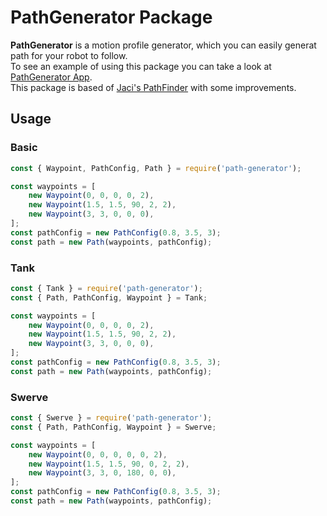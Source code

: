 # PathGenerator Package

**PathGenerator** is a motion profile generator, which you can easily generat path for your robot to follow. <br/>
To see an example of using this package you can take a look at [PathGenerator App](https://github.com/matanabc/path-generator-app).<br/>
This package is based of [Jaci's PathFinder](https://github.com/JacisNonsense/Pathfinder) with some improvements.

## Usage

### Basic

```typescript
const { Waypoint, PathConfig, Path } = require('path-generator');

const waypoints = [
	new Waypoint(0, 0, 0, 0, 2),
	new Waypoint(1.5, 1.5, 90, 2, 2),
	new Waypoint(3, 3, 0, 0, 0),
];
const pathConfig = new PathConfig(0.8, 3.5, 3);
const path = new Path(waypoints, pathConfig);
```

### Tank

```typescript
const { Tank } = require('path-generator');
const { Path, PathConfig, Waypoint } = Tank;

const waypoints = [
	new Waypoint(0, 0, 0, 0, 2),
	new Waypoint(1.5, 1.5, 90, 2, 2),
	new Waypoint(3, 3, 0, 0, 0),
];
const pathConfig = new PathConfig(0.8, 3.5, 3);
const path = new Path(waypoints, pathConfig);
```

### Swerve

```typescript
const { Swerve } = require('path-generator');
const { Path, PathConfig, Waypoint } = Swerve;

const waypoints = [
	new Waypoint(0, 0, 0, 0, 0, 2),
	new Waypoint(1.5, 1.5, 90, 0, 2, 2),
	new Waypoint(3, 3, 0, 180, 0, 0),
];
const pathConfig = new PathConfig(0.8, 3.5, 3);
const path = new Path(waypoints, pathConfig);
```
